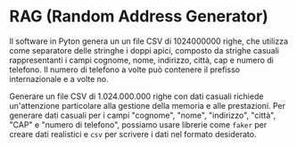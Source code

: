 # RAG (Random Address Generator)

Il software in Pyton genera un un file  CSV di 1024000000 righe, che utilizza come separatore delle stringhe i doppi apici, composto da strighe casuali rappresentanti i campi cognome, nome, indirizzo, città, cap e numero di telefono. Il numero di telefono a volte può contenere il prefisso internazionale e a volte no.

Generare un file CSV di 1.024.000.000 righe con dati casuali richiede un'attenzione particolare alla gestione della memoria e alle prestazioni. Per generare dati casuali per i campi "cognome", "nome", "indirizzo", "città", "CAP" e "numero di telefono", possiamo usare librerie come `faker` per creare dati realistici e `csv` per scrivere i dati nel formato desiderato.
